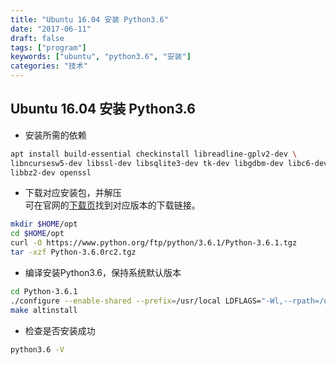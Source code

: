 ```yaml
---
title: "Ubuntu 16.04 安装 Python3.6"
date: "2017-06-11"
draft: false
tags: ["program"]
keywords: ["ubuntu", "python3.6", "安装"]
categories: "技术"
---
```


## Ubuntu 16.04 安装 Python3.6  

+ 安装所需的依赖  
```bash
apt install build-essential checkinstall libreadline-gplv2-dev \
libncursesw5-dev libssl-dev libsqlite3-dev tk-dev libgdbm-dev libc6-dev \
libbz2-dev openssl
```

+ 下载对应安装包，并解压  
可在官网的[下载页](https://www.python.org/downloads/)找到对应版本的下载链接。
```bash
mkdir $HOME/opt
cd $HOME/opt
curl -O https://www.python.org/ftp/python/3.6.1/Python-3.6.1.tgz
tar -xzf Python-3.6.0rc2.tgz
```

+ 编译安装Python3.6，保持系统默认版本  
```bash
cd Python-3.6.1
./configure --enable-shared --prefix=/usr/local LDFLAGS="-Wl,--rpath=/usr/local/lib"
make altinstall
```

+ 检查是否安装成功  
```bash
python3.6 -V
```

